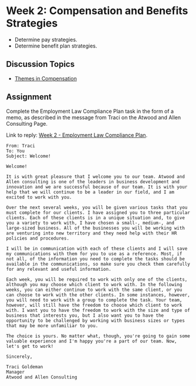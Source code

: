 # Week 2: Compensation and Benefits Strategies

- Determine pay strategies.
- Determine benefit plan strategies.

## Discussion Topics

- [Themes in Compensation](Discussions.md)

## Assignment

Complete the Employment Law Compliance Plan task in the form of a memo, as described in the message from Traci on the Atwood and Allen Consulting Page.

Link to reply: [Week 2 - Employment Law Compliance Plan](Week%202%20-%20Employment%20Law%20Compliance%20Plan.docx).

```text
From: Traci
To: You
Subject: Welcome!

Welcome!

It is with great pleasure that I welcome you to our team. Atwood and Allen consulting is one of the leaders in business development and innovation and we are successful because of our team. It is with your help that we will continue to be a leader in our field, and I am excited to work with you.

Over the next several weeks, you will be given various tasks that you must complete for our clients. I have assigned you to three particular clients. Each of these clients is in a unique situation and, to give you a variety to work with, I have chosen a small-, medium-, and large-sized business. All of the businesses you will be working with are venturing into new territory and they need help with their HR policies and procedures.

I will be in communication with each of these clients and I will save my communications with them for you to use as a reference. Most, if not all, of the information you need to complete the tasks should be available in the communications, so make sure you check them carefully for any relevant and useful information.

Each week, you will be required to work with only one of the clients, although you may choose which client to work with. In the following weeks, you can either continue to work with the same client, or you can choose to work with the other clients. In some instances, however, you will need to work with a group to complete the task. Your team, however, will still have the freedom to choose which client to work with. I want you to have the freedom to work with the size and type of business that interests you, but I also want you to have the opportunity to be challenged by working with business sizes or types that may be more unfamiliar to you.

The choice is yours. No matter what, though, you're going to gain some valuable experience and I'm happy you're a part of our team. Now, let's get to work!

Sincerely,

Traci Goldeman
Manager
Atwood and Allen Consulting
```

